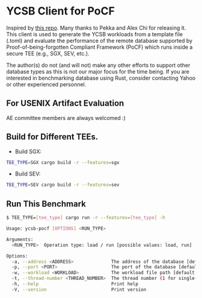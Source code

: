 # YCSB Client for PoCF

Inspired by [this repo](https://github.com/penberg/ycsb-rs). Many thanks to Pekka and Alex Chi for releasing it. This client is used to generate the YCSB workloads from a template file (.toml) and evaluate the performance of the remote database supported by Proof-of-being-forgotten Compliant Framework (PoCF) which runs inside a secure TEE (e.g., SGX, SEV, etc.). 

The author(s) do not (and will not) make any other efforts to support other database types as this is not our major focus for the time being. If you are interested in benchmarking database using Rust, consider contacting Yahoo or other experienced personnel.

## For USENIX Artifact Evaluation

AE committee members are always welcomed :)

## Build for Different TEEs.

* Build SGX:

```sh
TEE_TYPE=SGX cargo build -r --features=sgx
```

* Build SEV:

```sh
TEE_TYPE=SEV cargo build -r --features=sev
```

## Run This Benchmark

```sh
$ TEE_TYPE=[tee_type] cargo run -r --features=[tee_type] -h

Usage: ycsb-pocf [OPTIONS] <RUN_TYPE>

Arguments:
  <RUN_TYPE>  Operation type: load / run [possible values: load, run]

Options:
  -a, --address <ADDRESS>              The address of the database [default: 127.0.0.1]
  -p, --port <PORT>                    The port of the database [default: 1234]
  -w, --workload <WORKLOAD>            The workload file path [default: ./workloads/workloada.toml]
  -t, --thread-number <THREAD_NUMBER>  The thread number (1 for single-threaded client) [default: 1]
  -h, --help                           Print help
  -V, --version                        Print version
```
